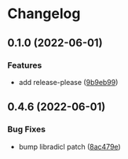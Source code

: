 # Changelog

## 0.1.0 (2022-06-01)


### Features

* add release-please ([9b9eb99](https://github.com/COMBINE-lab/libradicl/commit/9b9eb9980d74c0f9e9958bb5d1ac7d679e434ac4))

## 0.4.6 (2022-06-01)


### Bug Fixes

* bump libradicl patch ([8ac479e](https://github.com/COMBINE-lab/alevin-fry/commit/8ac479e95b09e917d8678d5aa1d91f646b3a0001))
